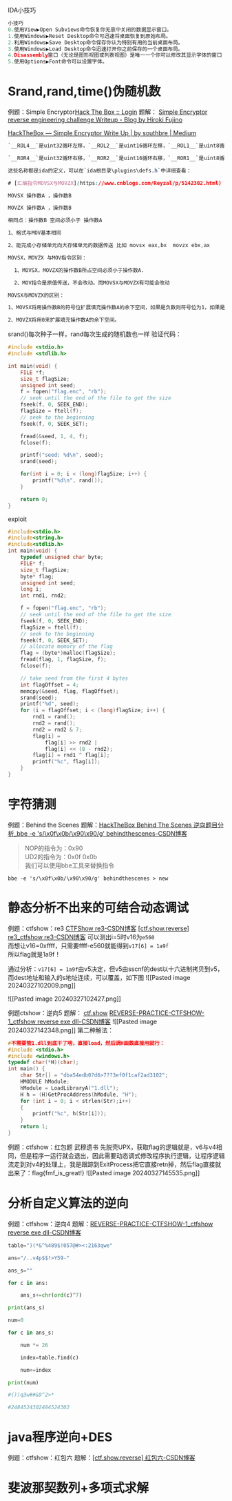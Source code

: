 IDA小技巧
```C
小技巧
0.使用View▶Open Subviews命令恢复你无意中关闭的数据显示窗口。
1.使用Windows▶Reset Desktop命令可迅速将桌面恢复到原始布局。   
2.利用Windows▶Save Desktop命令保存你认为特别有用的当前桌面布局。
3.使用Windows▶Load Desktop命令迅速打开你之前保存的一个桌面布局。   
4.Disassembly窗口（无论是图形视图或列表视图）是唯一一个你可以修改其显示字体的窗口
5.使用Options▶Font命令可以设置字体。
```
# Srand,rand,time()伪随机数
例题：Simple Encryptor[Hack The Box :: Login](https://app.hackthebox.com/challenges/Simple%2520Encryptor)
题解：
[Simple Encryptor reverse engineering challenge Writeup - Blog by Hiroki Fujino](https://hiroki6.dev/posts/simple-encryptor)

[HackTheBox — Simple Encryptor Write Up | by southbre | Medium](https://medium.com/@southbre/hackthebox-simple-encryptor-308949f7023c)

```css
`__ROL4__`是uint32循环左移，`__ROL2__`是uint16循环左移，`__ROL1__`是uint8循环左移

`__ROR4__`是uint32循环右移，`__ROR2__`是uint16循环右移，`__ROR1__`是uint8循环右移

这些名称都是ida的定义，可以在`ida根目录\plugins\defs.h`中详细查看：
```
```css
# [汇编指令MOVSX与MOVZX](https://www.cnblogs.com/Reyzal/p/5142302.html)

MOVSX 操作数A ，操作数B

MOVZX 操作数A ，操作数B

相同点：操作数B 空间必须小于 操作数A

1、格式与MOV基本相同

2、能完成小存储单元向大存储单元的数据传送 比如 movsx eax,bx  movzx ebx,ax     movsx eax,bx

MOVSX，MOVZX 与MOV指令区别：

  1、MOVSX，MOVZX的操作数B所占空间必须小于操作数A. 

  2、MOV指令是原值传送，不会改动。而MOVSX与MOVZX有可能会改动

MOVSX与MOVZX的区别：

1、MOVSX将用操作数B的符号位扩展填充操作数A的余下空间，如果是负数则符号位为1，如果是正数则和MOVZX功能相同

2、MOVZX将用0来扩展填充操作数A的余下空间。
```

srand()每次种子一样，rand每次生成的随机数也一样
验证代码：
```c
#include <stdio.h>
#include <stdlib.h>

int main(void) {
    FILE *f;
    size_t flagSize;
    unsigned int seed;
    f = fopen("flag.enc", "rb");
    // seek until the end of the file to get the size
    fseek(f, 0, SEEK_END);
    flagSize = ftell(f);
    // seek to the beginning
    fseek(f, 0, SEEK_SET);

    fread(&seed, 1, 4, f);
    fclose(f);

    printf("seed: %d\n", seed);
    srand(seed);

    for(int i = 0; i < (long)flagSize; i++) {
        printf("%d\n", rand());
    }

    return 0;
}
```

exploit
```c
#include<stdio.h>
#include<string.h>
#include<stdlib.h>
int main(void) {
    typedef unsigned char byte;
    FILE* f;
    size_t flagSize;
    byte* flag;
    unsigned int seed;
    long i;
    int rnd1, rnd2;

    f = fopen("flag.enc", "rb");
    // seek until the end of the file to get the size
    fseek(f, 0, SEEK_END);
    flagSize = ftell(f);
    // seek to the beginning
    fseek(f, 0, SEEK_SET);
    // allocate memory of the flag
    flag = (byte*)malloc(flagSize);
    fread(flag, 1, flagSize, f);
    fclose(f);

    // take seed from the first 4 bytes
    int flagOffset = 4;
    memcpy(&seed, flag, flagOffset);
    srand(seed);
    printf("%d", seed);
    for (i = flagOffset; i < (long)flagSize; i++) {
        rnd1 = rand();
        rnd2 = rand();
        rnd2 = rnd2 & 7;
        flag[i] =
            flag[i] >> rnd2 |
            flag[i] << (8 - rnd2);
        flag[i] = rnd1 ^ flag[i];
        printf("%c", flag[i]);
    }
}
```

# 字符猜测
例题：Behind the Scenes
题解：[HackTheBox Behind The Scenes 逆向题目分析\_bbe -e 's/\\x0f\\x0b/\\x90\\x90/g' behindthescenes-CSDN博客](https://blog.csdn.net/qq_45894840/article/details/126484378)
>NOP的指令为：0x90  
UD2的指令为：0x0f 0x0b  
我们可以使用bbe工具来替换指令

```
bbe -e 's/\x0f\x0b/\x90\x90/g' behindthescenes > new
```

# 静态分析不出来的可结合动态调试
例题：ctfshow：re3
[CTFShow re3-CSDN博客](https://blog.csdn.net/Mintind/article/details/128138222)
[[ctf.show.reverse] re3\_ctfshow re3-CSDN博客](https://blog.csdn.net/weixin_52640415/article/details/124152965)
可以测出i=5时v16为`e560`  
而想让v16=0xffff，只需要ffff-e560就能得到`v17[6] = 1a9f`  
所以flag就是1a9f！

通过分析：`v17[6] = 1a9f`由v5决定，但v5由sscnf的dest以十六进制拷贝到v5，而dest地址和输入的s地址连续，可以覆盖，如下图
![[Pasted image 20240327102009.png]]

![[Pasted image 20240327102427.png]]

例题ctshow：逆向5
题解：
[ctf.show](https://ctf.show/writeups/1492743)
[REVERSE-PRACTICE-CTFSHOW-1\_ctfshow reverse exe dll-CSDN博客](https://blog.csdn.net/weixin_45582916/article/details/118497453)
![[Pasted image 20240327142348.png]]
第二种解法：
```C
#不需要管1.dll到底干了啥，直接load，然后调H函数直接用就行：
#include <stdio.h>
#include <windows.h>
typedef char(*H)(char);
int main() {
	char Str[] = "dba54edb0?d6>7??3ef0f1caf2ad3102";
	HMODULE hModule;
	hModule = LoadLibraryA("1.dll");
	H h = (H)GetProcAddress(hModule, "H");
	for (int i = 0; i < strlen(Str);i++)
	{
		printf("%c", h(Str[i]));
	}
	return 1;
}
```

例题：ctfshow：红包题 武穆遗书
先脱壳UPX，获取flag的逻辑就是，v6与v4相同，但是程序一运行就会退出，因此需要动态调式修改程序执行逻辑，让程序逻辑流走到对v4的处理上，我是跟踪到ExitProcess把它直接retn掉，然后flag直接就出来了：flag{fmf_is_great!}
![[Pasted image 20240327145535.png]]

# 分析自定义算法的逆向

例题：ctfshow：逆向4
题解：[REVERSE-PRACTICE-CTFSHOW-1\_ctfshow reverse exe dll-CSDN博客](https://blog.csdn.net/weixin_45582916/article/details/118497453)
```python
table=")(*&^%489$!057@#><:2163qwe"

ans="/..v4p$$!>Y59-"

ans_s=""

for c in ans:

    ans_s+=chr(ord(c)^7)

print(ans_s)

num=0

for c in ans_s:

    num *= 26

    index=table.find(c)

    num+=index

print(num)

#())q3w##&9^2>*

#2484524302484524302
```

# java程序逆向+DES
例题：ctfshow：红包六
题解：[[ctf.show.reverse] 红包六-CSDN博客](https://blog.csdn.net/weixin_52640415/article/details/124191991)


# 斐波那契数列+多项式求解



